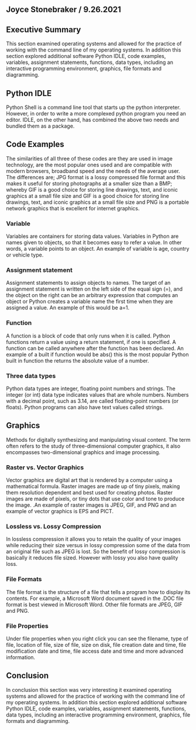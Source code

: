 ## Joyce Stonebraker / 9.26.2021

## Executive Summary 
This section examined operating systems and allowed for the practice of working with the command line of my operating systems. In addition this section explored additional software Python IDLE, code examples, variables, assignment statements, functions, data types, including an interactive programming environment, graphics, file formats and diagramming.

## Python IDLE
Python Shell is a command line tool that starts up the python interpreter. However, in order to write a more complexed python program you need an editor. IDLE, on the other hand, has combined the above two needs and bundled them as a package.

## Code Examples
The similarities of all three of these codes are they are used in image technology, are the most popular ones used and are compatible with modern browsers, broadband speed and the needs of the average user. The differences are; JPG format is a lossy  compressed file format and this makes it useful for storing photographs at a smaller size than a BMP; whereby GIF is a good choice for storing line drawings, text, and iconic graphics at a small file size and GIF is a good choice for storing line drawings, text, and iconic graphics at a small file size and PNG is a portable network graphics that is excellent for internet graphics.

### Variable
Variables are containers for storing data values. Variables in Python are names given to objects, so that it becomes easy to refer a value. In other words, a variable points to an object. An example of variable is age, country or vehicle type.

### Assignment statement
Assignment statements to assign objects to names. The target of an assignment statement is written on the left side of the equal sign (=), and the object on the right can be an arbitrary expression that computes an object or Python creates a variable name the first time when they are assigned a value. An example of this would be a=1.

### Function
A function is a block of code that only runs when it is called. Python functions return a value using a return statement, if one is specified. A function can be called anywhere after the function has been declared. An example of a built if function would be abs() this is the most popular Python built in function the returns the absolute value of a number.

### Three data types
Python data types are integer, floating point numbers and strings. The integer (or int) data type indicates values that are whole numbers. Numbers with a decimal point, such as 3.14, are called floating-point numbers (or floats). Python programs can also have text values called strings.

## Graphics
Methods for digitally synthesizing and manipulating visual content. The term often refers to the study of three-dimensional computer graphics, it also encompasses two-dimensional graphics and image processing.

### Raster vs. Vector Graphics
Vector graphics are digital art that is rendered by a computer using a mathematical formula. Raster images are made up of tiny pixels, making them resolution dependent and best used for creating photos. Raster images are made of pixels, or tiny dots that use color and tone to produce the image. .An example of raster images is JPEG, GIF, and PNG and an example of vector graphics is EPS and PICT.

### Lossless vs. Lossy Compression
In lossless compression it allows you to retain the quality of your images while reducing their size versus in lossy compression some of the data from an original file such as JPEG is lost. So the benefit of lossy compression is basically it reduces file sized. However with lossy you also have quality loss.

### File Formats
The file format is the structure of a file that tells a program how to display its contents. For example, a Microsoft Word document saved in the .DOC file format is best viewed in Microsoft Word. Other file formats are JPEG, GIF and PNG.

### File Properties
Under file properties when you right click you can see the filename, type of file, location of file, size of file, size on disk, file creation date and time, file modification date and time, file access date and time and more advanced information.

## Conclusion
In conclusion this section was very interesting it examined operating systems and allowed for the practice of working with the command line of my operating systems. In addition this section explored additional software Python IDLE, code examples, variables, assignment statements, functions, data types, including an interactive programming environment, graphics, file formats and diagramming. 
